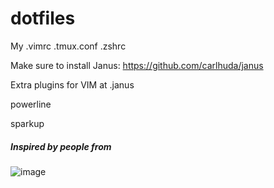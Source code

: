 dotfiles
========

My .vimrc .tmux.conf .zshrc

Make sure to install Janus: https://github.com/carlhuda/janus

Extra plugins for VIM at .janus

powerline

sparkup


##### Inspired by people from


![image](https://camo.githubusercontent.com/23e90466577ec68e58aa328113e15b756cd0c946/687474703a2f2f74686f75676874626f742e636f6d2f696d616765732f746d2f6c6f676f2e706e67)